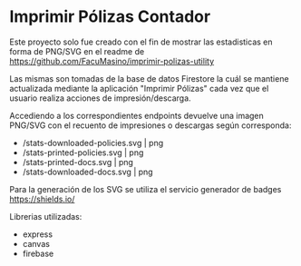 # Imprimir Pólizas Contador

Este proyecto solo fue creado con el fin de mostrar las estadisticas en forma de PNG/SVG en el readme de https://github.com/FacuMasino/imprimir-polizas-utility

Las mismas son tomadas de la base de datos Firestore la cuál se mantiene actualizada mediante la aplicación "Imprimir Pólizas" cada vez que el usuario realiza acciones de impresión/descarga.

Accediendo a los correspondientes endpoints devuelve una imagen PNG/SVG con el recuento de impresiones o descargas según corresponda:
- /stats-downloaded-policies.svg | png
- /stats-printed-policies.svg | png
- /stats-printed-docs.svg | png
- /stats-downloaded-docs.svg | png

Para la generación de los SVG se utiliza el servicio generador de badges https://shields.io/

Librerias utilizadas:
- express
- canvas
- firebase
